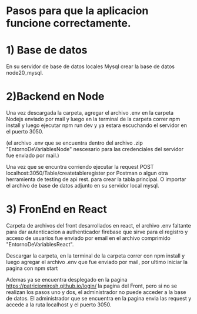 
# Pasos para que la aplicacion funcione correctamente.
 
# 1) Base de datos 
En su servidor de base de datos locales Mysql crear la base de datos node20_mysql.


# 2)Backend en Node

Una vez descargada la carpeta,  agregar el archivo .env en la carpeta Nodejs enviado por mail y luego en la terminal de la carpeta correr npm install y luego ejecutar npm run dev y ya estara escuchando el servidor en el puerto 3050.

(el archivo .env que se encuentra dentro del archivo .zip "EntornoDeVariablesNode" nescesario para las credenciales del servidor fue enviado por mail.)

Una vez que se encuntra corriendo ejecutar la request  POST localhost:3050/Table/createtableregister  por Postman o algun otra herramienta de testing de api rest. para crear la tabla principal. O importar el archivo de base de datos adjunto en su servidor local mysql.




# 3) FronEnd  en  React

Carpeta de archivos del front desarrollados en react, el archivo .env faltante para dar autenticacion a authenticador  firebase que sirve para el registro y acceso de usuarios fue enviado por email en el archivo comprimido "EntornoDeVariablesReact".

Descargar la carpeta, en la terminal de la carpeta correr con npm install y luego agregar el archivo .env que fue enviado por mail, por ultimo iniciar la pagina con npm start



Ademas ya se encuentra desplegado en la pagina https://patriciomirosh.github.io/login/ la pagina del Front, pero si no se realizan los pasos uno y dos, el administrador no puede acceder a la base de datos.
El administrador que se encuentra en la pagina envia las request y accede a la ruta  localhost y el puerto 3050.





